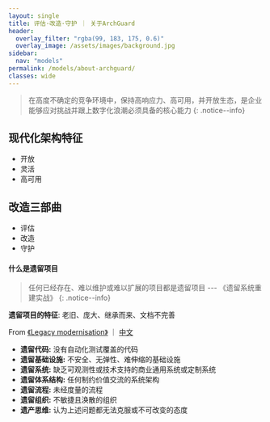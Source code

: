 ```yaml
---
layout: single
title: 评估·改造·守护 ｜ 关于ArchGuard
header:
  overlay_filter: "rgba(99, 183, 175, 0.6)"
  overlay_image: /assets/images/background.jpg
sidebar:
  nav: "models"
permalink: /models/about-archguard/
classes: wide
---
```


> 在高度不确定的竞争环境中，保持高响应力、高可用，并开放生态，是企业能够应对挑战并跟上数字化浪潮必须具备的核心能力
{: .notice--info}

## 现代化架构特征
* 开放
* 灵活
* 高可用

## 改造三部曲
* 评估
* 改造
* 守护

#### 什么是遗留项目

> 任何已经存在、难以维护或难以扩展的项目都是遗留项目
>                      --- 《遗留系统重建实战》
{: .notice--info}

**遗留项目的特征**: 老旧、庞大、继承而来、文档不完善

From 
[《Legacy modernisation》](https://www.thoughtworks.com/live-series-uk/content/legacy-modernisation)
｜ [中文](http://wiki.saraqian.cn/Reading/Legacy%20Modernisation.html#what-do-we-mean-by-legacy)

* **遗留代码:** 没有自动化测试覆盖的代码
* **遗留基础设施:** 不安全、无弹性、难伸缩的基础设施
* **遗留系统:** 缺乏可观测性或技术支持的商业通用系统或定制系统
* **遗留体系结构:** 任何制约价值交流的系统架构
* **遗留流程:** 未经度量的流程
* **遗留组织:** 不敏捷且涣散的组织
* **遗产思维:** 认为上述问题都无法克服或不可改变的态度






